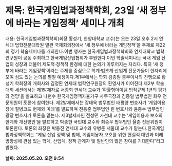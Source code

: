 # **제목: 한국게임법과정책학회, 23일 ‘새 정부에 바라는 게임정책’ 세미나 개최**

  내용: 한국게임법과정책학회(회장 황성기, 한양대학교 교수)는 오는 23일 오후 2시 연세대 법학전문대학원 별관 국제회의장에서 ‘새 정부에 바라는 게임정책’을 주제로 제22회 정기 학술세미나를 개최한다.이번 행사는 한국게임법과정책학회와 연세대학교 법학연구원이 공동 주최하고 한국게임산업협회가 후원한다.이번 학술세미나는 국내 게임 산업의 성장과 더불어 제도적·정책적 환경에 대한 논의가 이루어지는 자리다. 특히 ‘새 정부에 바라는 게임정책’이라는 주제를 중심으로 학계·법조계·산업계 전문가들이 한자리에 모여 심도 있는 논의를 펼칠 예정이다.제1부에서는 학회 김종일 총무이사의 진행으로 황성기 학회장의 개회사와 김정환 연세대 법학연구원장의 환영사가 이어진다.제2부 학술대회 세션에서는 제1발제자로 서종희 연세대 교수가 ‘확률형아이템 법적규제 1년의 평가와 전망’을 발표하고 나현수 한국게임정책자율기구 사무국장과 김종일 법무법인 화우 전문위원이 토론에 참여한다. 제2발제에서는 강태욱 법무법인 태평양 변호사가 ‘게임이용장애 질병코드 현재와 미래’를 발표하며 전응준 법무법인 린 변호사와 윤종수 법무법인 광장 변호사가 토론을 맡는다. 제3발제자인 전성민 가천대 교수는 ‘게임이용자 보호의 한계와 개선방안’을 발표하고 박종현 국민대 교수와 최승우 법무법인 율촌 전문위원이 토론한다. 토론의 좌장은 박동진 연세대 교수와 유병준 서울대 교수가 맡는다.한국게임법과정책학회는 “게임 산업 정책 및 법제, 게임이용자 보호를 위한 현실적 대안과 미래 방향성에 관심 있는 학계, 산업계, 정책 관계자 및 일반인의 많은 참여를 기대한다”라고 밝혔다.

  **날짜: 2025.05.20. 오전 9:54**